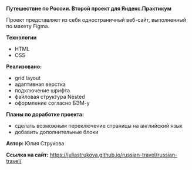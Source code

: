 **Путешествие по России. Второй проект для Яндекс.Практикум**

Проект представляет из себя одностраничный веб-сайт, выполненный по макету Figma.

**Технологии**
* HTML
* CSS

**Реализовано:**
* grid layout
* адаптивная верстка
* подключение шрифта
* файловая структура Nested
* оформление согласно БЭМ-у

**Планы по доработке проекта:**
* сделать возможным переключение страницы на английский язык
* добавить дополнительные блоки

**Автор:** Юлия Струкова

**Ссылка на сайт:**
https://juliastrukova.github.io/russian-travel/russian-travel/
